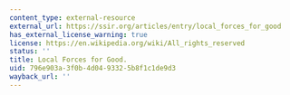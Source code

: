 ```yaml
---
content_type: external-resource
external_url: https://ssir.org/articles/entry/local_forces_for_good
has_external_license_warning: true
license: https://en.wikipedia.org/wiki/All_rights_reserved
status: ''
title: Local Forces for Good.
uid: 796e903a-3f0b-4d04-9332-5b8f1c1de9d3
wayback_url: ''
---
```

